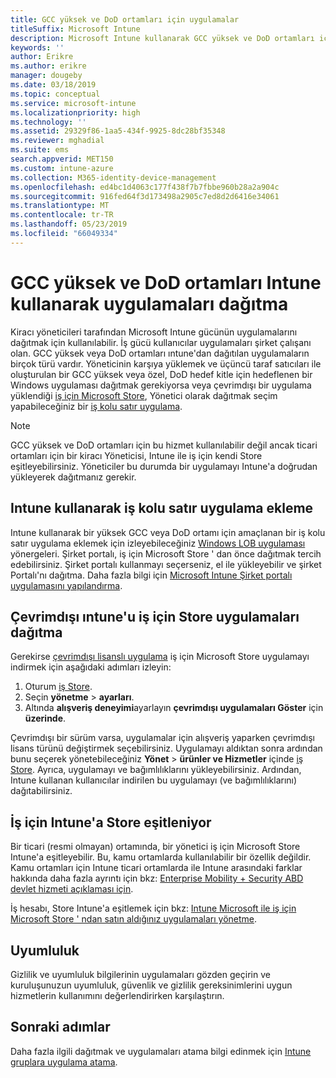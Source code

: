 ```yaml
---
title: GCC yüksek ve DoD ortamları için uygulamalar
titleSuffix: Microsoft Intune
description: Microsoft Intune kullanarak GCC yüksek ve DoD ortamları içeren uygulamalar hakkında bilgi edinin.
keywords: ''
author: Erikre
ms.author: erikre
manager: dougeby
ms.date: 03/18/2019
ms.topic: conceptual
ms.service: microsoft-intune
ms.localizationpriority: high
ms.technology: ''
ms.assetid: 29329f86-1aa5-434f-9925-8dc28bf35348
ms.reviewer: mghadial
ms.suite: ems
search.appverid: MET150
ms.custom: intune-azure
ms.collection: M365-identity-device-management
ms.openlocfilehash: ed4bc1d4063c177f438f7b7fbbe960b28a2a904c
ms.sourcegitcommit: 916fed64f3d173498a2905c7ed8d2d6416e34061
ms.translationtype: MT
ms.contentlocale: tr-TR
ms.lasthandoff: 05/23/2019
ms.locfileid: "66049334"
---
```

# <a name="deploying-apps-using-intune-on-the-gcc-high-and-dod-environments"></a>GCC yüksek ve DoD ortamları Intune kullanarak uygulamaları dağıtma 

Kiracı yöneticileri tarafından Microsoft Intune gücünün uygulamalarını dağıtmak için kullanılabilir. İş gücü kullanıcılar uygulamaları şirket çalışanı olan. GCC yüksek veya DoD ortamları ıntune'dan dağıtılan uygulamaların birçok türü vardır. Yöneticinin karşıya yüklemek ve üçüncü taraf satıcıları ile oluşturulan bir GCC yüksek veya özel, DoD hedef kitle için hedeflenen bir Windows uygulaması dağıtmak gerekiyorsa veya çevrimdışı bir uygulama yüklendiği [iş için Microsoft Store](https://businessstore.microsoft.com/store), Yönetici olarak dağıtmak seçim yapabileceğiniz bir [iş kolu satır uygulama](apps-add.md#app-types-in-microsoft-intune).  

> [!NOTE]
> GCC yüksek ve DoD ortamları için bu hizmet kullanılabilir değil ancak ticari ortamları için bir kiracı Yöneticisi, Intune ile iş için kendi Store eşitleyebilirsiniz. Yöneticiler bu durumda bir uygulamayı Intune'a doğrudan yükleyerek dağıtmanız gerekir.  

## <a name="add-line-of-business-apps-using-intune"></a>Intune kullanarak iş kolu satır uygulama ekleme 

Intune kullanarak bir yüksek GCC veya DoD ortamı için amaçlanan bir iş kolu satır uygulama eklemek için izleyebileceğiniz [Windows LOB uygulaması](lob-apps-windows.md) yönergeleri. Şirket portalı, iş için Microsoft Store ' dan önce dağıtmak tercih edebilirsiniz. Şirket portalı kullanmayı seçerseniz, el ile yükleyebilir ve şirket Portalı'nı dağıtma. Daha fazla bilgi için [Microsoft Intune Şirket portalı uygulamasını yapılandırma](company-portal-app.md). 

## <a name="distribute-offline-apps-from-the-store-for-business-using-intune"></a>Çevrimdışı ıntune'u iş için Store uygulamaları dağıtma  

Gerekirse [çevrimdışı lisanslı uygulama](https://docs.microsoft.com/microsoft-store/distribute-offline-apps#download-an-offline-licensed-app) iş için Microsoft Store uygulamayı indirmek için aşağıdaki adımları izleyin: 

1. Oturum [iş Store](https://businessstore.microsoft.com/).
2. Seçin **yönetme** > **ayarları**.
3. Altında **alışveriş deneyimi**ayarlayın **çevrimdışı uygulamaları Göster** için **üzerinde**.

Çevrimdışı bir sürüm varsa, uygulamalar için alışveriş yaparken çevrimdışı lisans türünü değiştirmek seçebilirsiniz. Uygulamayı aldıktan sonra ardından bunu seçerek yönetebileceğiniz **Yönet** > **ürünler ve Hizmetler** içinde [iş Store](https://businessstore.microsoft.com/). Ayrıca, uygulamayı ve bağımlılıklarını yükleyebilirsiniz. Ardından, Intune kullanan kullanıcılar indirilen bu uygulamayı (ve bağımlılıklarını) dağıtabilirsiniz.  

## <a name="syncing-intune-to-the-store-for-business"></a>İş için Intune'a Store eşitleniyor 

Bir ticari (resmi olmayan) ortamında, bir yönetici iş için Microsoft Store Intune'a eşitleyebilir. Bu, kamu ortamlarda kullanılabilir bir özellik değildir. Kamu ortamları için Intune ticari ortamlarda ile Intune arasındaki farklar hakkında daha fazla ayrıntı için bkz: [Enterprise Mobility + Security ABD devlet hizmeti açıklaması için](https://docs.microsoft.com/enterprise-mobility-security/solutions/ems-govt-service-description).  

İş hesabı, Store Intune'a eşitlemek için bkz: [Intune Microsoft ile iş için Microsoft Store ' ndan satın aldığınız uygulamaları yönetme](windows-store-for-business.md).  

## <a name="compliance"></a>Uyumluluk 

Gizlilik ve uyumluluk bilgilerinin uygulamaları gözden geçirin ve kuruluşunuzun uyumluluk, güvenlik ve gizlilik gereksinimlerini uygun hizmetlerin kullanımını değerlendirirken karşılaştırın.   

## <a name="next-steps"></a>Sonraki adımlar

Daha fazla ilgili dağıtmak ve uygulamaları atama bilgi edinmek için [Intune gruplara uygulama atama](apps-deploy.md).

 
